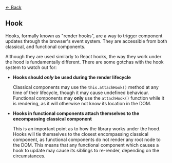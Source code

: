 [<- Back](../readme.md)

## Hook

Hooks, formally known as "render hooks", are a way to trigger component updates through the browser's event system. They are accessible from both classical, and functional components.

Although they are used similarly to React hooks, the way they work under the hood is fundamentally different. There are some gotchas with the hook system to watch out for:

- **Hooks should *only* be used during the render lifecycle**
  
  Classical components may use the `this.attachHook()` method at any time of their lifecycle, though it may cause undefined behaviour. Functional components may **only** use the `attachHook()` function while it is rendering, as it will otherwise not know its location in the DOM.

- **Hooks in functional components attach themselves to the encompassing classical component**

  This is an important point as to how the library works under the hood. Hooks will tie themselves to the closest encompassing classical component, as functional components do not render any root node to the DOM. This means that any functional component which causes a hook to update may cause its siblings to re-render, depending on the circumstances.



